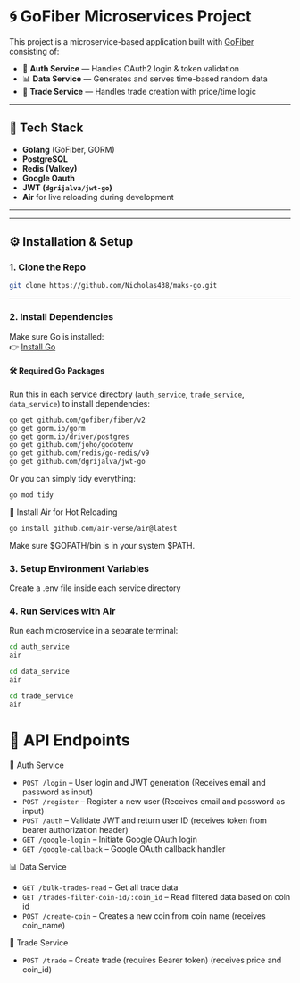 # 🌀 GoFiber Microservices Project

This project is a microservice-based application built with [GoFiber](https://gofiber.io/) consisting of:

- 🔐 **Auth Service** — Handles OAuth2 login & token validation  
- 📊 **Data Service** — Generates and serves time-based random data  
- 💱 **Trade Service** — Handles trade creation with price/time logic  

---

## 🔧 Tech Stack

- **Golang** (GoFiber, GORM)
- **PostgreSQL**
- **Redis (Valkey)**
- **Google Oauth**
- **JWT (`dgrijalva/jwt-go`)**
- **Air** for live reloading during development
---



---

## ⚙️ Installation & Setup

### 1. Clone the Repo

```bash
git clone https://github.com/Nicholas438/maks-go.git
```

---

### 2. Install Dependencies

Make sure Go is installed:  
👉 [Install Go](https://go.dev/doc/install)

#### 🛠️ Required Go Packages

Run this in each service directory (`auth_service`, `trade_service`, `data_service`) to install dependencies:

```bash
go get github.com/gofiber/fiber/v2
go get gorm.io/gorm
go get gorm.io/driver/postgres
go get github.com/joho/godotenv
go get github.com/redis/go-redis/v9
go get github.com/dgrijalva/jwt-go
```

Or you can simply tidy everything:
```bash
go mod tidy
```
🔁 Install Air for Hot Reloading
```bash
go install github.com/air-verse/air@latest
```
Make sure $GOPATH/bin is in your system $PATH.

### 3. Setup Environment Variables
Create a .env file inside each service directory

### 4. Run Services with Air
Run each microservice in a separate terminal:
```bash
cd auth_service
air
```
```bash
cd data_service
air
```
```bash
cd trade_service
air
```

# 🧪 API Endpoints

🔐 Auth Service
- `POST /login` – User login and JWT generation (Receives email and password as input)
- `POST /register` – Register a new user (Receives email and password as input)
- `POST /auth` – Validate JWT and return user ID (receives token from bearer authorization header)
- `GET /google-login` – Initiate Google OAuth login
- `GET /google-callback` – Google OAuth callback handler


📊 Data Service
- `GET /bulk-trades-read` – Get all trade data
- `GET /trades-filter-coin-id/:coin_id` – Read filtered data based on coin id
- `POST /create-coin` – Creates a new coin from coin name (receives coin_name)

💱 Trade Service
- `POST /trade` – Create trade (requires Bearer token) (receives price and coin_id)
